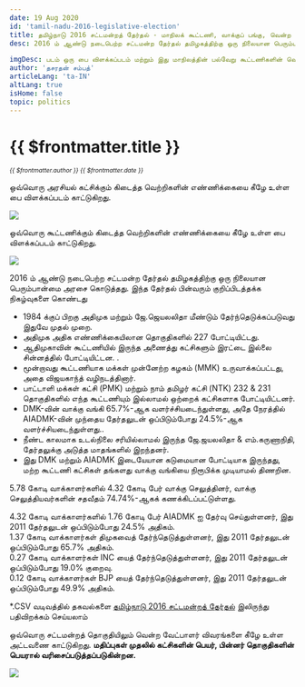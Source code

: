 ```yaml
---
date: 19 Aug 2020
id: 'tamil-nadu-2016-legislative-election'
title: தமிழ்நாடு 2016 சட்டமன்றத் தேர்தல் - மாநிலக் கூட்டணி, வாக்குப் பங்கு, வென்ற இடங்கள் மற்றும் முக்கிய நிகழ்வுகள்.
desc: 2016 ம் ஆண்டு நடைபெற்ற சட்டமன்ற தேர்தல் தமிழகத்திற்கு ஒரு நிலையான பெரும்பான்மை அரசை கொடுத்தது. இந்த தேர்தல் பின்வரும் குறிப்பிடத்தக்க நிகழ்வுகளை கொண்டது - 1984 க்குப் பிறகு அதிமுக மற்றும் ஜே.ஜெயலலிதா மீண்டும் தேர்ந்தெடுக்கப்படுவது இதுவே முதல் முறை. - அதிமுக அதிக எண்ணிக்கையிலான தொகுதிகளில்

imgDesc: படம் ஒரு பை விளக்கப்படம் மற்றும் இது மாநிலத்தின் பல்வேறு கூட்டணிகளின் வெற்றிகளின் எண்ணிக்கையைக் காட்டுகிறது.
author: 'தசரதன் சம்பத்'
articleLang: 'ta-IN'
altLang: true
isHome: false
topic: politics
---
```


<altLang />

# {{ $frontmatter.title }}
<i style="font-size: 0.75em;"> {{ $frontmatter.author }} {{ $frontmatter.date }} </i>

ஒவ்வொரு அரசியல் கட்சிக்கும் கிடைத்த வெற்றிகளின் எண்ணிக்கையை கீழே உள்ள பை விளக்கப்படம் காட்டுகிறது.  

![](/img/politics/tamil-nadu-2016-legislative-election/tn-2016-election-1.png)

ஒவ்வொரு கூட்டணிக்கும் கிடைத்த வெற்றிகளின் எண்ணிக்கையை கீழே உள்ள பை விளக்கப்படம் காட்டுகிறது.  

![](/img/politics/tamil-nadu-2016-legislative-election/tn-2016-election-2.png)

2016 ம் ஆண்டு நடைபெற்ற சட்டமன்ற தேர்தல் தமிழகத்திற்கு ஒரு நிலையான பெரும்பான்மை அரசை கொடுத்தது. இந்த தேர்தல் பின்வரும் குறிப்பிடத்தக்க நிகழ்வுகளை கொண்டது  

- 1984 க்குப் பிறகு அதிமுக மற்றும் ஜே.ஜெயலலிதா மீண்டும் தேர்ந்தெடுக்கப்படுவது இதுவே முதல் முறை.
- அதிமுக அதிக எண்ணிக்கையிலான தொகுதிகளில் 227 போட்டியிட்டது.
- ஆதிமுகாவின் கூட்டணியில் இருந்த அணைத்து கட்சிகளும் இரட்டை இல்லை சின்னத்தில் போட்டியிட்டன. .
- மூன்றாவது கூட்டணியாக மக்கள் முன்னேற்ற கழகம் (MMK) உருவாக்கப்பட்டது, அதை விஜயகாந்த் வழிநடத்தினார்.
- பாட்டாளி மக்கள் கட்சி (PMK) மற்றும் நாம் தமிழர் கட்சி (NTK) 232 & 231 தொகுதிகளில் எந்த கூட்டணியும் இல்லாமல் ஒற்றைக் கட்சிகளாக போட்டியிட்டனர்.
- DMK-வின் வாக்கு வங்கி 65.7%-ஆக வளர்ச்சியடைந்துள்ளது, அதே நேரத்தில் AIADMK-வின் முந்தைய தேர்தலுடன் ஒப்பிடும்போது 24.5%-ஆக வளர்ச்சியடைந்துள்ளது..
- நீண்ட காலமாக உடல்நிலை சரியில்லாமல் இருந்த ஜே.ஜயலலிதா & எம்.கருணாநிதி, தேர்தலுக்கு அடுத்த மாதங்களில் இறந்தனர்.
- இது DMK மற்றும் AIADMK இடையேயான கடுமையான போட்டியாக இருந்தது, மற்ற கூட்டணி கட்சிகள் தங்களது வாக்கு வங்கியை நிரூபிக்க முடியாமல் திணறின.

5.78 கோடி வாக்காளர்களில் 4.32 கோடி பேர் வாக்கு செலுத்தினர், வாக்கு செலுத்தியவர்களின் சதவீதம் 74.74%-ஆகக் கணக்கிடப்பட்டுள்ளது.

4.32 கோடி வாக்காளர்களில் 1.76 கோடி பேர் AIADMK ஐ தேர்வு செய்துள்ளனர், இது 2011 தேர்தலுடன் ஒப்பிடும்போது 24.5% அதிகம்.  
1.37 கோடி வாக்காளர்கள் திமுகவைத் தேர்ந்தெடுத்துள்ளனர், இது 2011 தேர்தலுடன் ஒப்பிடும்போது 65.7% அதிகம்.  
0.27 கோடி வாக்காளர்கள் INC யைத் தேர்ந்தெடுத்துள்ளனர், இது 2011 தேர்தலுடன் ஒப்பிடும்போது 19.0% குறைவு.  
0.12 கோடி வாக்காளர்கள் BJP யைத் தேர்ந்தெடுத்துள்ளனர், இது 2011 தேர்தலுடன் ஒப்பிடும்போது 49.9% அதிகம்.  


\*.CSV வடிவத்தில் தகவல்களை [தமிழ்நாடு 2016 சட்டமன்றத் தேர்தல்](http://thedatatalks.in/datas/politics/tamil-nadu-2016-legislative-election.csv) இலிருந்து பதிவிறக்கம் செய்யலாம்

ஒவ்வொரு சட்டமன்றத் தொகுதியிலும் வென்ற வேட்பாளர் விவரங்களை கீழே உள்ள அட்டவணை காட்டுகிறது.
**மதிப்புகள் முதலில் கட்சிகளின் பெயர், பின்னர் தொகுதிகளின் பெயரால் வரிசைப்படுத்தப்படுகின்றன.**

![](/img/politics/tamil-nadu-2016-legislative-election/tn-2016-election-3.png)


<style>

</style>